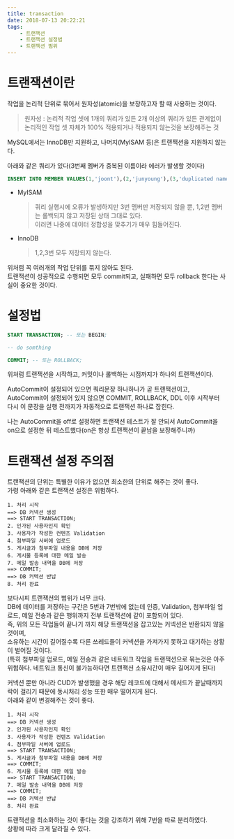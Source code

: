 ```yaml
---
title: transaction
date: 2018-07-13 20:22:21
tags:
    - 트랜잭션  
    - 트랜잭션 설정법
    - 트랜잭션 범위  
---
```


# 트랜잭션이란
작업을 논리적 단위로 묶어서 원자성(atomic)을 보장하고자 할 때 사용하는 것이다.  
> 원자성 : 논리적 작업 셋에 1개의 쿼리가 있든 2개 이상의 쿼리가 있든 관계없이 논리적인 작업 셋 자체가 100% 적용되거나 적용되지 않는것을 보장해주는 것  

MySQL에서는 InnoDB만 지원하고, 나머지(MyISAM 등)은 트랜잭션을 지원하지 않는다.  

아래와 같은 쿼리가 있다(3번째 멤버가 중복된 이름이라 에러가 발생할 것이다)  

```SQL
INSERT INTO MEMBER VALUES(1,'joont'),(2,'junyoung'),(3,'duplicated name');
```

- MyISAM  
    > 쿼리 실행시에 오류가 발생하지만 3번 멤버만 저장되지 않을 뿐, 1,2번 멤버는 롤백되지 않고 저장된 상태 그대로 있다.  
    > 이러면 나중에 데이터 정합성을 맞추기가 매우 힘들어진다.  
- InnoDB  
    > 1,2,3번 모두 저장되지 않는다.  

위처럼 꼭 여러개의 작업 단위를 묶지 않아도 된다.  
트랜잭션이 성공적으로 수행되면 모두 commit되고, 실패하면 모두 rollback 한다는 사실이 중요한 것이다.  

# 설정법
```sql
START TRANSACTION; -- 또는 BEGIN;

-- do somthing

COMMIT; -- 또는 ROLLBACK;
```

위처럼 트랜잭션을 시작하고, 커밋이나 롤백하는 시점까지가 하나의 트랜잭션이다.  

AutoCommit이 설정되어 있으면 쿼리문장 하나하나가 곧 트랜잭션이고,  
AutoCommit이 설정되어 있지 않으면 COMMIT, ROLLBACK, DDL 이후 시작부터 다시 이 문장을 실행 전까지가 자동적으로 트랜잭션 하나로 잡힌다.  

나는 AutoCommit을 off로 설정하면 트랜잭션 테스트가 잘 안되서 AutoCommit을 on으로 설정한 뒤 테스트했다(on은 항상 트랜잭션이 끝남을 보장해주니까)  

# 트랜잭션 설정 주의점  
트랜잭션의 단위는 특별한 이유가 없으면 최소한의 단위로 해주는 것이 좋다.  
가령 아래와 같은 트랜잭션 설정은 위험하다.  

```
1. 처리 시작  
==> DB 커넥션 생성  
==> START TRANSACTION;
2. 인가된 사용자인지 확인
3. 사용자가 작성한 컨텐츠 Validation
4. 첨부파일 서버에 업로드  
5. 게시글과 첨부파일 내용을 DB에 저장  
6. 게시물 등록에 대한 메일 발송  
7. 메일 발송 내역을 DB에 저장  
==> COMMIT;
==> DB 커텍션 반납  
8. 처리 완료  
```

보다시피 트랜잭션의 범위가 너무 크다.  
DB에 데이터를 저장하는 구간은 5번과 7번밖에 없는데 인증, Validation, 첨부파일 업로드, 메일 전송과 같은 행위까지 전부 트랜잭션에 같이 포함되어 있다.  
즉, 위의 모든 작업들이 끝나기 까지 해당 트랜잭션을 잡고있는 커넥션은 반환되지 않을 것이며,  
소유하는 시간이 길어질수록 다른 쓰레드들이 커넥션을 가져가지 못하고 대기하는 상황이 벌어질 것이다.  
(특히 첨부파일 업로드, 메일 전송과 같은 네트워크 작업을 트랜잭션으로 묶는것은 아주 위험하다. 네트워크 통신이 불가능하다면 트랜잭션 소유시간이 매우 길어지게 된다)  

커넥션 뿐만 아니라 CUD가 발생했을 경우 해당 레코드에 대해서 메서드가 끝날때까지 락이 걸리기 때문에 동시처리 성능 또한 매우 떨어지게 된다.  
아래와 같이 변경해주는 것이 좋다.  

```
1. 처리 시작  
==> DB 커넥션 생성  
2. 인가된 사용자인지 확인
3. 사용자가 작성한 컨텐츠 Validation
4. 첨부파일 서버에 업로드  
==> START TRANSACTION;
5. 게시글과 첨부파일 내용을 DB에 저장  
==> COMMIT;
6. 게시물 등록에 대한 메일 발송  
==> START TRANSACTION;
7. 메일 발송 내역을 DB에 저장  
==> COMMIT;
==> DB 커텍션 반납  
8. 처리 완료  
```

트랜잭션을 최소화하는 것이 좋다는 것을 강조하기 위해 7번을 따로 분리하였다.  
상황에 따라 크게 달라질 수 있다.  

<!-- more -->